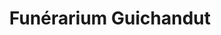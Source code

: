 ---
title: "Funérarium Guichandut"
url: /saint-palais/funerarium-guichandut/
shop: directeurs de funérailles
---